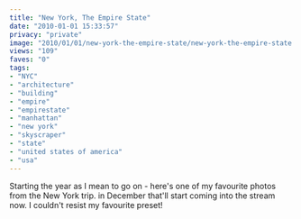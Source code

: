 ```yaml
---
title: "New York, The Empire State"
date: "2010-01-01 15:33:57"
privacy: "private"
image: "2010/01/01/new-york-the-empire-state/new-york-the-empire-state.jpg"
views: "109"
faves: "0"
tags:
- "NYC"
- "architecture"
- "building"
- "empire"
- "empirestate"
- "manhattan"
- "new york"
- "skyscraper"
- "state"
- "united states of america"
- "usa"
---
```

Starting the year as I mean to go on - here's one of my favourite photos from the New York trip. in December that'll start coming into the stream now. I couldn't resist my favourite preset!<a href="http://www.phillprice.com/2010/01/01/new-york-the-empire-state" rel="nofollow"></a>
